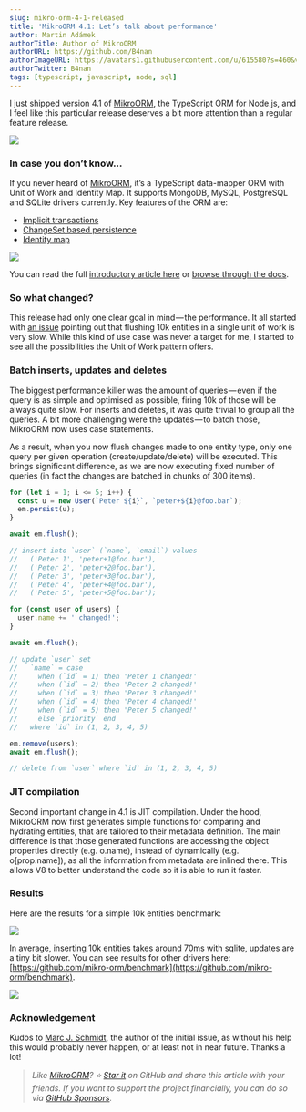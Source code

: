 ```yaml
---
slug: mikro-orm-4-1-released
title: 'MikroORM 4.1: Let’s talk about performance'
author: Martin Adámek
authorTitle: Author of MikroORM
authorURL: https://github.com/B4nan
authorImageURL: https://avatars1.githubusercontent.com/u/615580?s=460&v=4
authorTwitter: B4nan
tags: [typescript, javascript, node, sql]
---
```


I just shipped version 4.1 of [MikroORM](https://github.com/mikro-orm/mikro-orm), the TypeScript ORM for Node.js, and I feel like this particular release deserves a bit more attention than a regular feature release.

![](https://cdn-images-1.medium.com/max/725/0*R2CETMgg1344gf0V.jpg)

### In case you don’t know…

If you never heard of [MikroORM](https://github.com/mikro-orm/mikro-orm), it’s a TypeScript data-mapper ORM with Unit of Work and Identity Map. It supports MongoDB, MySQL, PostgreSQL and SQLite drivers currently. Key features of the ORM are:

- [Implicit transactions](https://github.com/mikro-orm/mikro-orm#implicit-transactions)
- [ChangeSet based persistence](https://github.com/mikro-orm/mikro-orm#changeset-based-persistence)
- [Identity map](https://mikro-orm.io/docs/identity-map/)

![](https://cdn-images-1.medium.com/max/1024/0*zPahC74XliMguexT.png)

You can read the full [introductory article here](https://medium.com/dailyjs/introducing-mikro-orm-typescript-data-mapper-orm-with-identity-map-9ba58d049e02) or [browse through the docs](https://mikro-orm.io/).

### So what changed?

This release had only one clear goal in mind — the performance. It all started with [an issue](https://github.com/mikro-orm/mikro-orm/issues/732) pointing out that flushing 10k entities in a single unit of work is very slow. While this kind of use case was never a target for me, I started to see all the possibilities the Unit of Work pattern offers.

### Batch inserts, updates and deletes

The biggest performance killer was the amount of queries — even if the query is as simple and optimised as possible, firing 10k of those will be always quite slow. For inserts and deletes, it was quite trivial to group all the queries. A bit more challenging were the updates — to batch those, MikroORM now uses case statements.

As a result, when you now flush changes made to one entity type, only one query per given operation (create/update/delete) will be executed. This brings significant difference, as we are now executing fixed number of queries (in fact the changes are batched in chunks of 300 items).

```ts
for (let i = 1; i <= 5; i++) {
  const u = new User(`Peter ${i}`, `peter+${i}@foo.bar`);
  em.persist(u);
}

await em.flush();

// insert into `user` (`name`, `email`) values
//   ('Peter 1', 'peter+1@foo.bar'),
//   ('Peter 2', 'peter+2@foo.bar'),
//   ('Peter 3', 'peter+3@foo.bar'),
//   ('Peter 4', 'peter+4@foo.bar'),
//   ('Peter 5', 'peter+5@foo.bar');
```

```ts
for (const user of users) {
  user.name += ' changed!';
}

await em.flush();

// update `user` set
//   `name` = case 
//     when (`id` = 1) then 'Peter 1 changed!' 
//     when (`id` = 2) then 'Peter 2 changed!' 
//     when (`id` = 3) then 'Peter 3 changed!' 
//     when (`id` = 4) then 'Peter 4 changed!' 
//     when (`id` = 5) then 'Peter 5 changed!' 
//     else `priority` end 
//   where `id` in (1, 2, 3, 4, 5)
```

```ts
em.remove(users);
await em.flush();

// delete from `user` where `id` in (1, 2, 3, 4, 5)
```

### JIT compilation

Second important change in 4.1 is JIT compilation. Under the hood, MikroORM now first generates simple functions for comparing and hydrating entities, that are tailored to their metadata definition. The main difference is that those generated functions are accessing the object properties directly (e.g. o.name), instead of dynamically (e.g. o[prop.name]), as all the information from metadata are inlined there. This allows V8 to better understand the code so it is able to run it faster.

### Results

Here are the results for a simple 10k entities benchmark:

![](https://cdn-images-1.medium.com/max/1024/1*aROevToSrzcQdPsPzXYnSQ.png)

In average, inserting 10k entities takes around 70ms with sqlite, updates are a tiny bit slower. You can see results for other drivers here: [https://github.com/mikro-orm/benchmark](https://github.com/mikro-orm/benchmark).

![](https://cdn-images-1.medium.com/max/400/0*2WaopAkejC3T6213.jpg)

### Acknowledgement

Kudos to [Marc J. Schmidt](https://github.com/marcj), the author of the initial issue, as without his help this would probably never happen, or at least not in near future. Thanks a lot!

> _Like_ [_MikroORM_](https://mikro-orm.io/)_? ⭐️_ [_Star it_](https://github.com/mikro-orm/mikro-orm) _on GitHub and share this article with your friends. If you want to support the project financially, you can do so via_ [_GitHub Sponsors_](https://github.com/sponsors/B4nan)_._
